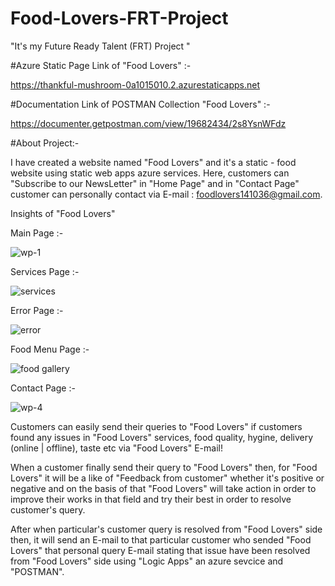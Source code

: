 # Food-Lovers-FRT-Project
"It's my Future Ready Talent (FRT) Project "




#Azure Static Page Link of "Food Lovers" :- 

https://thankful-mushroom-0a1015010.2.azurestaticapps.net




#Documentation Link of POSTMAN Collection "Food Lovers" :-

https://documenter.getpostman.com/view/19682434/2s8YsnWFdz




#About Project:-






I have created a website named "Food Lovers" and it's a static - food website using static web apps azure services. Here, customers can "Subscribe to our NewsLetter" in "Home Page" and in "Contact Page" customer can personally contact via E-mail : foodlovers141036@gmail.com.



Insights of "Food Lovers" 

Main Page :-



![wp-1](https://user-images.githubusercontent.com/110100411/203399639-cfe3e091-e044-4f24-9b4e-af92cc528d9e.png)




Services Page :- 



![services](https://user-images.githubusercontent.com/110100411/203401614-f620961c-f9ac-4887-ae57-de8c8272a32a.png)




Error Page :-



![error](https://user-images.githubusercontent.com/110100411/203401626-8ed4edec-5862-4c72-be40-f6345d460747.png)




Food Menu Page :-



![food gallery](https://user-images.githubusercontent.com/110100411/203401676-a5f03fdd-6398-4863-ad7b-881624bd965d.png)




Contact Page :-



![wp-4](https://user-images.githubusercontent.com/110100411/203401814-bc185e92-f23b-4d09-b89e-596833fa17db.png)





Customers can easily send their queries to "Food Lovers" if customers found any issues in "Food Lovers" services, food quality, hygine, delivery (online | offline), taste etc via "Food Lovers" E-mail!







When a customer finally send their query to "Food Lovers" then, for "Food Lovers" it will be a like of "Feedback from customer" whether it's positive or negative and on the basis of that "Food Lovers" will take action in order to improve their works in that field and try their best in order to resolve customer's query.







After when particular's customer query is resolved from "Food Lovers" side then, it will send an E-mail to that particular customer who sended "Food Lovers" that personal query E-mail stating that issue have been resolved from "Food Lovers" side using "Logic Apps" an azure sevcice and "POSTMAN".

